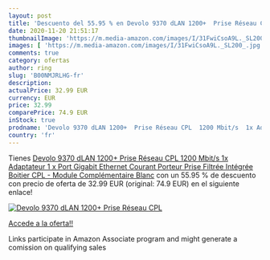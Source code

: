 ```yaml
---
layout: post
title: 'Descuento del 55.95 % en Devolo 9370 dLAN 1200+  Prise Réseau CPL'
date: 2020-11-20 21:51:17
thumbnailImage: 'https://m.media-amazon.com/images/I/31FwiCsoA9L._SL200_.jpg'
images: [ 'https://m.media-amazon.com/images/I/31FwiCsoA9L._SL200_.jpg' ]
comments: true
category: ofertas
author: ring
slug: 'B00NMJRLHG-fr'
description:
actualPrice: 32.99 EUR
currency: EUR
price: 32.99
comparePrice: 74.9 EUR
inStock: true
prodname: 'Devolo 9370 dLAN 1200+  Prise Réseau CPL  1200 Mbit/s  1x Adaptateur  1 x Port Gigabit Ethernet  Courant Porteur  Prise Filtrée Intégrée  Boitier CPL  - Module Complémentaire  Blanc'
country: 'fr'
---
```


Tienes [Devolo 9370 dLAN 1200+  Prise Réseau CPL  1200 Mbit/s  1x Adaptateur  1 x Port Gigabit Ethernet  Courant Porteur  Prise Filtrée Intégrée  Boitier CPL  - Module Complémentaire  Blanc](https://www.amazon.fr/dp/B00NMJRLHG/?tag=tolees0d-21) con un 55.95 % de descuento con precio de oferta de 32.99 EUR (original: 74.9 EUR) en el siguiente enlace!

[![Devolo 9370 dLAN 1200+  Prise Réseau CPL](https://m.media-amazon.com/images/I/31FwiCsoA9L._SL200_.jpg)](https://www.amazon.fr/dp/B00NMJRLHG/?tag=tolees0d-21)

[Accede a la oferta!!](https://www.amazon.fr/dp/B00NMJRLHG/?tag=tolees0d-21)

Links participate in Amazon Associate program and might generate a comission on qualifying sales


